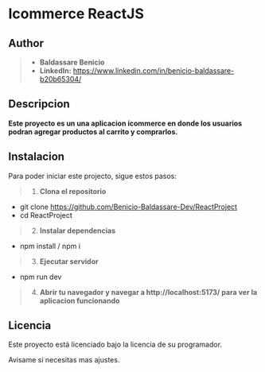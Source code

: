 # Icommerce ReactJS

## Author 
> - **Baldassare Benicio**
> - **LinkedIn:** https://www.linkedin.com/in/benicio-baldassare-b20b65304/


## Descripcion
**Este proyecto es un una aplicacion icommerce en donde los usuarios podran agregar productos al carrito y comprarlos.**

## Instalacion

Para poder iniciar este projecto, sigue estos pasos:

> 1. **Clona el repositorio**
   - git clone https://github.com/Benicio-Baldassare-Dev/ReactProject 
   - cd ReactProject

> 2. **Instalar dependencias**
- npm install / npm i

> 3. **Ejecutar servidor**
 - npm run dev

 > 4. **Abrir tu navegador y navegar a http://localhost:5173/ para ver la aplicacion funcionando**

## Licencia

Este proyecto está licenciado bajo la licencia de su programador.

Avisame si necesitas mas ajustes.